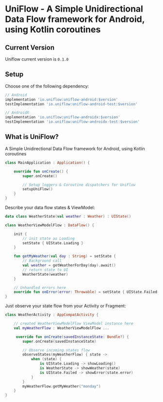 
# UniFlow - A Simple Unidirectional Data Flow framework for Android, using Kotlin coroutines

## Current Version

Uniflow current version is `0.1.0`

## Setup

Choose one of the following dependency:

```gradle
// Android
implementation 'io.uniflow:uniflow-android:$version'
testImplementation 'io.uniflow:uniflow-android-test:$version'

// AndroidX
implementation 'io.uniflow:uniflow-androidx:$version'
testImplementation 'io.uniflow:uniflow-androidx-test:$version'
```

## What is UniFlow?

A Simple Unidirectional Data Flow framework for Android, using Kotlin coroutines

```kotlin
class MainApplication : Application() {

    override fun onCreate() {
        super.onCreate()

        // Setup loggers & Coroutine dispatchers for UniFlow
        setupUniFlow()
    }
}
```

Describe your data flow states & ViewModel:

```kotlin
data class WeatherState(val weather : Weather) : UIState()

class WeatherViewModelFlow : DataFlow() {

    init {
        // init state as Loading
        setState { UIState.Loading }
    }

    fun getMyWeather(val day : String) = setState {
        // Background call
        val weather = getWeatherForDay(day).await()
        // return state to UI
        WeatherState(weather)
    }

    // Unhandled errors here
    override fun onError(error: Throwable) = setState { UIState.Failed(error = error) }
}
```

Just observe your state flow from your Activity or Fragment:

```kotlin
class WeatherActivity : AppCompatActivity {

    // created WeatherViewModelFlow ViewModel instance here
    val myWeatherFlow : WeatherViewModelFlow ...

     override fun onCreate(savedInstanceState: Bundle?) {
        super.onCreate(savedInstanceState)

        // Observe incoming states flow
        observeStates(myWeatherFlow) { state ->
            when (state) {
                is UIState.Loading -> showLoading()
                is WeatherState -> showWeather(state)
                is UIState.Failed -> showError(state.error)
            }
        }
        myWeatherFlow.getMyWeather("monday")
    }
}

```

